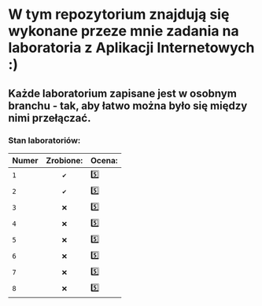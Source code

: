 # W tym repozytorium znajdują się wykonane przeze mnie zadania na laboratoria z Aplikacji Internetowych :)

## Każde laboratorium zapisane jest w osobnym branchu - tak, aby łatwo można było się między nimi przełączać.

### Stan laboratoriów:

| Numer | Zrobione:  | Ocena:  |
| :---- |:----------:| --------|
| `1` | `✔️` | 5️⃣ |
| `2` | `✔️` | 5️⃣ |
| `3` | `❌` | 5️⃣ |
| `4` | `❌` | 5️⃣ |
| `5` | `❌` | 5️⃣ |
| `6` | `❌` | 5️⃣ |
| `7` | `❌` | 5️⃣ |
| `8` | `❌` | 5️⃣ |
